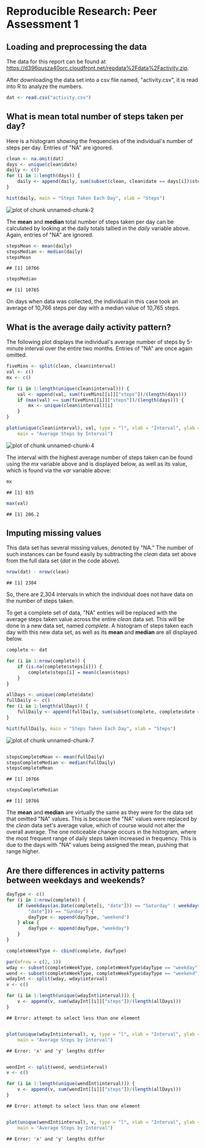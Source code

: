 # Reproducible Research: Peer Assessment 1


## Loading and preprocessing the data
The data for this report can be found at https://d396qusza40orc.cloudfront.net/repdata%2Fdata%2Factivity.zip.  

After downloading the data set into a csv file named, "activity.csv", it is read into R to analyze the numbers.


```r
dat <- read.csv("activity.csv")
```



## What is mean total number of steps taken per day?
Here is a histogram showing the frequencies of the individual's number of steps per day.  Entries of "NA" are ignored.  


```r
clean <- na.omit(dat)
days <- unique(clean$date)
daily <- c()
for (i in 1:length(days)) {
    daily <- append(daily, sum(subset(clean, clean$date == days[i])$steps))
}

hist(daily, main = "Steps Taken Each Day", xlab = "Steps")
```

![plot of chunk unnamed-chunk-2](figure/unnamed-chunk-2.png) 


The **mean** and **median** total number of steps taken per day can be calculated by looking at the daily totals tallied in the *daily* variable above.  Again, entries of "NA" are ignored.


```r
stepsMean <- mean(daily)
stepsMedian <- median(daily)
stepsMean
```

```
## [1] 10766
```

```r
stepsMedian
```

```
## [1] 10765
```


On days when data was collected, the individual in this case took an average of 10,766 steps per day with a median value of 10,765 steps.

## What is the average daily activity pattern?
The following plot displays the individual's average number of steps by 5-minute interval over the entire two months.  Entries of "NA" are once again omitted.  


```r
fiveMins <- split(clean, clean$interval)
val <- c()
mx <- c()

for (i in 1:length(unique(clean$interval))) {
    val <- append(val, sum(fiveMins[[i]]["steps"])/(length(days)))
    if (max(val) == sum(fiveMins[[i]]["steps"])/(length(days))) {
        mx <- unique(clean$interval)[i]
    }
}

plot(unique(clean$interval), val, type = "l", xlab = "Interval", ylab = "Average Steps", 
    main = "Average Steps by Interval")
```

![plot of chunk unnamed-chunk-4](figure/unnamed-chunk-4.png) 


The interval with the highest average number of steps taken can be found using the *mx* variable above and is displayed below, as well as its value, which is found via the *var* variable above:


```r
mx
```

```
## [1] 835
```

```r
max(val)
```

```
## [1] 206.2
```


## Imputing missing values
This data set has several missing values, denoted by "NA."  The number of such instances can be found easily by subtracting the *clean* data set above from the full data set (*dat* in the code above).  


```r
nrow(dat) - nrow(clean)
```

```
## [1] 2304
```


So, there are 2,304 intervals in which the individual does not have data on the number of steps taken. 

To get a complete set of data, "NA" entries will be replaced with the average steps taken value across the entire *clean* data set.  This will be done in a new data set, named *complete*.  A histogram of steps taken each day with this new data set, as well as its **mean** and **median** are all displayed below. 


```r
complete <- dat

for (i in 1:nrow(complete)) {
    if (is.na(complete$steps[i])) {
        complete$steps[i] = mean(clean$steps)
    }
}

allDays <- unique(complete$date)
fullDaily <- c()
for (i in 1:length(allDays)) {
    fullDaily <- append(fullDaily, sum(subset(complete, complete$date == allDays[i])$steps))
}

hist(fullDaily, main = "Steps Taken Each Day", xlab = "Steps")
```

![plot of chunk unnamed-chunk-7](figure/unnamed-chunk-7.png) 

```r

stepsCompleteMean <- mean(fullDaily)
stepsCompleteMedian <- median(fullDaily)
stepsCompleteMean
```

```
## [1] 10766
```

```r
stepsCompleteMedian
```

```
## [1] 10766
```


The **mean** and **median** are virtually the same as they were for the data set that omitted "NA" values.  This is because the "NA" values were replaced by the *clean* data set's average value, which of course would not alter the overall average.  The one noticeable change occurs in the histogram, where the most frequent range of daily steps taken increased in frequency.  This is due to the days with "NA" values being assigned the mean, pushing that range higher.  

## Are there differences in activity patterns between weekdays and weekends?

```r
dayType <- c()
for (i in 1:nrow(complete)) {
    if (weekdays(as.Date(complete[i, "date"])) == "Saturday" | weekdays(as.Date(complete[i, 
        "date"])) == "Sunday") {
        dayType <- append(dayType, "weekend")
    } else {
        dayType <- append(dayType, "weekday")
    }
}

completeWeekType <- cbind(complete, dayType)

par(mfrow = c(2, 1))
wday <- subset(completeWeekType, completeWeekType$dayType == "weekday")
wend <- subset(completeWeekType, completeWeekType$dayType == "weekend")
wdayInt <- split(wday, wday$interval)
v <- c()

for (i in 1:length(unique(wdayInt$interval))) {
    v <- append(v, sum(wdayInt[[i]]["steps"])/(length(allDays)))
}
```

```
## Error: attempt to select less than one element
```

```r

plot(unique(wdayInt$interval), v, type = "l", xlab = "Interval", ylab = "Average Steps", 
    main = "Average Steps by Interval")
```

```
## Error: 'x' and 'y' lengths differ
```

```r

wendInt <- split(wend, wend$interval)
v <- c()

for (i in 1:length(unique(wendInt$interval))) {
    v <- append(v, sum(wendInt[[i]]["steps"])/(length(allDays)))
}
```

```
## Error: attempt to select less than one element
```

```r

plot(unique(wendInt$interval), v, type = "l", xlab = "Interval", ylab = "Average Steps", 
    main = "Average Steps by Interval")
```

```
## Error: 'x' and 'y' lengths differ
```


